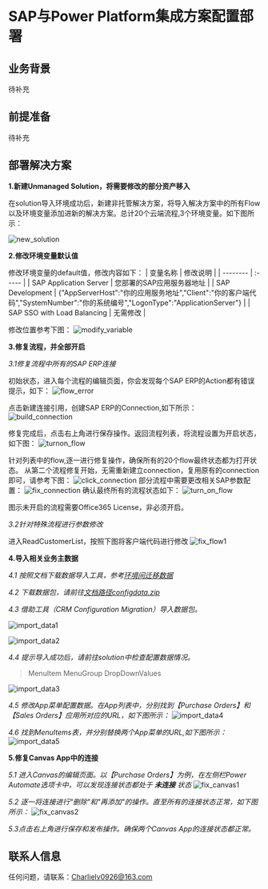 # SAP与Power Platform集成方案配置部署

## 业务背景

待补充

## 前提准备

待补充

## 部署解决方案

**1.新建Unmanaged Solution，将需要修改的部分资产移入**

在solution导入环境成功后，新建非托管解决方案，将导入解决方案中的所有Flow以及环境变量添加进新的解决方案。总计20个云端流程,3个环境变量。如下图所示：

![new_solution](./Images/add_new_solution.png)

**2.修改环境变量默认值**

修改环境变量的default值，修改内容如下：
| 变量名称        | 修改说明   |
| --------   | :-----  |
| SAP Application Server     | 您部署的SAP应用服务器地址   |
| SAP Development       |   {"AppServerHost":"你的应用服务地址","Client":"你的客户端代码","SystemNumber":"你的系统编号","LogonType":"ApplicationServer"}   |
| SAP SSO with Load Balancing        |    无需修改    |

修改位置参考下图：
![modify_variable](./Images/modify_variable.png)

**3.修复流程，并全部开启**

  _3.1修复流程中所有的SAP ERP连接_

  初始状态，进入每个流程的编辑页面，你会发现每个SAP ERP的Action都有错误提示，如下：
  ![flow_error](./Images/flow_error.png)

  点击新建连接引用，创建SAP ERP的Connection,如下所示：
  ![build_connection](./Images/build_connection.png)

  修复完成后，点击右上角进行保存操作。返回流程列表，将流程设置为开启状态，如下图：
  ![turnon_flow](./Images/turnon_flow.png)

  针对列表中的flow,逐一进行修复操作，确保所有的20个flow最终状态都为打开状态。
  从第二个流程修复开始，无需重新建立connection，复用原有的connection即可，请参考下图：
  ![click_connection](./Images/click_connection.png)
  部分流程中需要更改相关SAP参数配置：
  ![fix_connection](./Images/fix_connection.png)
  确认最终所有的流程状态如下：
  ![turn_on_flow](./Images/turn_on_flow.png)

  图示未开启的流程需要Office365 License，非必须开启。

  _3.2针对特殊流程进行参数修改_

  进入ReadCustomerList，按照下图将客户端代码进行修改
  ![fix_flow1](./Images/fix_flow1.png)

**4.导入相关业务主数据**

  _4.1 按照文档下载数据导入工具，参考[环境间迁移数据](https://learn.microsoft.com/en-us/dynamics365/marketing/transfer-data)_

  _4.2 下载数据包，请前往[文档路径configdata.zip](https://github.com/charlielv926/Biz-App-TechSolution/blob/main/SAP%20Integration%20Deployment/Asset/configdata.zip)_

  _4.3 借助工具（CRM Configuration Migration）导入数据包。_

  ![import_data1](./Images/import_data1.png)

  ![import_data2](./Images/import_data2.png)

  _4.4 提示导入成功后，请前往solution中检查配置数据情况。_
  >MenuItem
  >MenuGroup
  >DropDownValues

  ![import_data3](./Images/import_data3.png)

  _4.5 修改App菜单配置数据。在App列表中，分别找到【Purchase Orders】和【Sales Orders】应用所对应的URL，如下图所示：_
  ![import_data4](./Images/import_data4.png)

  _4.6 找到MenuItems表，并分别替换两个App菜单的URL,如下图所示：_
  ![import_data5](./Images/import_data5.png)

**5.修复Canvas App中的连接**

  _5.1 进入Canvas的编辑页面。以【Purchase Orders】为例，在左侧栏Power Automate选项卡中，可以发现连接状态都处于 ___未连接___ 状态_
  ![fix_canvas1](./Images/fix_canvas1.png)

  _5.2 逐一将连接进行"删除"和"再添加"的操作。直至所有的连接状态正常，如下图所示：_
  ![fix_canvas2](./Images/fix_canvas2.png)

  _5.3点击右上角进行保存和发布操作。确保两个Canvas App的连接状态都正常。_

## 联系人信息

任何问题，请联系：Charlielv0926@163.com
